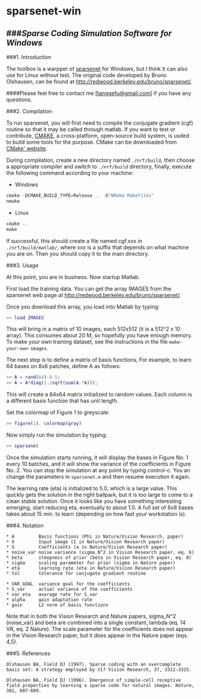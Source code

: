 sparsenet-win
=============
###*Sparse Coding Simulation Software for Windows*
--------------------------------------------------

###1. Introduction

The toolbox is a warpper of [sparsenet](http://redwood.berkeley.edu/bruno/sparsenet/) for Windows, but I think it can also use for Linux without test. The original code developed by Bruno Olshausen, can be found at http://redwood.berkeley.edu/bruno/sparsenet/.

####Please feel free to contact me [tanggefu@gmail.com] if you have any questions.

###2. Compilation

To run sparsenet, you will first need to compile the conjugate gradient (cgf) routine so that it may be called through matlab. If you want to test or contribute, [CMAKE](http://www.cmake.org), a cross-platform, open-source build system, is usded to build some tools for the purpose. CMake can be downloaded from [CMake' website](http://www.cmake.org/cmake/resources/software.html).

During compilation, create a new directory named `./nrf/build`, then choose a appropriate compiler and switch to `./nrf/build` directory, finally, execute the following command according to your machine:

* Windows

```cpp
cmake -DCMAKE_BUILD_TYPE=Release .. -G"NMake Makefiles"
nmake
```

* Linux

```cpp
cmake ..
make
```

If successful, this should create a file named cgf.xxx in `./nrf/build/matlab/`, where xxx is a suffix that depends on what machine you are on. Then you should copy it to the main directory.

###3. Usage

At this point, you are in business. Now startup Matlab.

First load the training data.  You can get the array IMAGES from the sparsenet web page at http://redwood.berkeley.edu/bruno/sparsenet/.

Once you download this array, you load into Matlab by typing:

```matlab
>> load IMAGES
```

This will bring in a matrix of 10 images, each 512x512 (it is a 512^2 x 10 array). This consumes about 20 M, so hopefully you have enough memory.  To make your own training dataset, see the instructions in the file `make-your-own-images`.

The next step is to define a matrix of basis functions, For example, to learn 64 bases on 8x8 patches, define A as follows:

```matlab
>> A = rand(64)-0.5;
>> A = A*diag(1./sqrt(sum(A.*A)));
```

This will create a 64x64 matrix initialized to random values. Each column is a different basis function that has unit length.

Set the colormap of Figure 1 to greyscale:

```matlab
>> figure(1), colormap(gray)
```

Now simply run the simulation by typing:

```matlab
>> sparsenet
```

Once the simulation starts running, it will display the bases in Figure No. 1 every 10 batches, and it will show the variance of the coefficients in Figure No. 2. You can stop the simulation at any point by typing control-c. You an change the parameters in `sparsenet.m` and then resume execution it again.

The learning rate (eta) is initialized to 5.0, which is a large value. This quickly gets the solution in the right ballpark, but it is too large to come to a clean stable solution. Once it looks like you have something interesting emerging, start reducing eta, eventually to about 1.0. A full set of 8x8 bases takes about 15 min. to learn (depending on how fast your workstation is).

###4. Notation

```
* A         Basis functions (Phi in Nature/Vision Research. paper)
* X         Input image (I in Nature/Vision Research paper)
* S         Coefficients (a in Nature/Vision Research paper)
* noise_var noise variance (sigma_N^2 in Vision Research paper, eq. 6)
* beta      steepness of prior (beta in Vision Research paper, eq. 8)
* sigma     scaling parameter for prior (sigma in Nature paper)
* eta       learning rate (eta in Nature/Vision Research paper)
* tol       tolerance for conjugate gradient routine
```

```
* VAR_GOAL  variance goal for the coefficients
* S_var     actual variance of the coefficients
* var_eta   average rate for S_var
* alpha     gain adaptation rate
* gain      L2 norm of basis functions
```

Note that in both the Vision Research and Nature papers, sigma_N^2 (noise_var) and beta are combined into a single constant, lambda (eq. 14 VR, eq. 2 Nature). The scale parameter for the coefficients does not appear in the Vision Research paper, but it does appear in the Nature paper (eqs. 4,5).

###5. References

```
Olshausen BA, Field DJ (1997). Sparse coding with an overcomplete basis set: A strategy employed by V1? Vision Research, 37, 3311-3325.

Olshausen BA, Field DJ (1996). Emergence of simple-cell receptive field properties by learning a sparse code for natural images. Nature, 381, 607-609.
```
